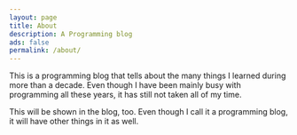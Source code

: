 ```yaml
---
layout: page
title: About
description: A Programming blog
ads: false
permalink: /about/
---
```


This is a programming blog that tells about the many things I learned
during more than a decade. Even though I have been mainly busy with
programming all these years, it has still not taken all of my time.

This will be shown in the blog, too. Even though I call it a
programming blog, it will have other things in it as well.
